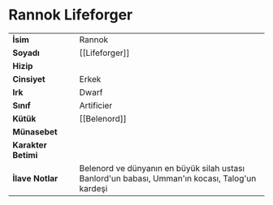 # Rannok Lifeforger  
|  |  |  
|---|---|  
| **İsim** | Rannok |  
| **Soyadı** | [[Lifeforger]] |  
| **Hizip** |  |  
| **Cinsiyet** | Erkek |  
| **Irk** | Dwarf |  
| **Sınıf** | Artificier |  
| **Kütük** | [[Belenord]] |  
| **Münasebet** |  |  
| **Karakter Betimi** |  |  
| **İlave Notlar** | Belenord ve dünyanın en büyük silah ustası<br>Banlord'un babası, Umman'ın kocası, Talog'un kardeşi |  
